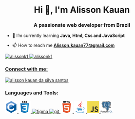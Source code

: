 <h1 align="center">Hi 👋, I'm Alisson Kauan</h1>
<h3 align="center">A passionate web developer from Brazil</h3>

- 🌱 I’m currently learning **Java, Html, Css and JavaScript**

- 📫 How to reach me **Alisson.kauan77@gmail.com**

<div > 
  <a href="https://github.com/alissonk1">
  <img height = "150 em" src="https://github-readme-stats.vercel.app/api?username=alissonk1&show_icons=true&locale=en&theme=dark" alt="alissonk1" />
  <img height = "150 em"src="https://github-readme-stats.vercel.app/api/top-langs?username=alissonk1&show_icons=true&locale=en&layout=compact&theme=dark" alt="alissonk1" />  

</div>

<h3 align="left">Connect with me:</h3>
<p align="left">
<a href="https://www.linkedin.com/in/alisson-kauan-564961206/" target="blank"><img align="center" src="https://raw.githubusercontent.com/rahuldkjain/github-profile-readme-generator/master/src/images/icons/Social/linked-in-alt.svg" alt="alisson kauan da silva santos" height="30" width="40" /></a>
</p>

<h3 align="left">Languages and Tools:</h3>
<p align="left"> <a href="https://www.cprogramming.com/" target="_blank" rel="noreferrer"> <img src="https://raw.githubusercontent.com/devicons/devicon/master/icons/c/c-original.svg" alt="c" width="40" height="40"/> </a> <a href="https://www.w3schools.com/css/" target="_blank" rel="noreferrer"> <img src="https://raw.githubusercontent.com/devicons/devicon/master/icons/css3/css3-original-wordmark.svg" alt="css3" width="40" height="40"/> </a> <a href="https://www.figma.com/" target="_blank" rel="noreferrer"> <img src="https://www.vectorlogo.zone/logos/figma/figma-icon.svg" alt="figma" width="40" height="40"/> </a> <a href="https://git-scm.com/" target="_blank" rel="noreferrer"> <img src="https://www.vectorlogo.zone/logos/git-scm/git-scm-icon.svg" alt="git" width="40" height="40"/> </a> <a href="https://www.w3.org/html/" target="_blank" rel="noreferrer"> <img src="https://raw.githubusercontent.com/devicons/devicon/master/icons/html5/html5-original-wordmark.svg" alt="html5" width="40" height="40"/> </a> <a href="https://www.java.com" target="_blank" rel="noreferrer"> <img src="https://raw.githubusercontent.com/devicons/devicon/master/icons/java/java-original.svg" alt="java" width="40" height="40"/> </a> <a href="https://developer.mozilla.org/en-US/docs/Web/JavaScript" target="_blank" rel="noreferrer"> <img src="https://raw.githubusercontent.com/devicons/devicon/master/icons/javascript/javascript-original.svg" alt="javascript" width="40" height="40"/> </a> <a href="https://www.postgresql.org" target="_blank" rel="noreferrer"> <img src="https://raw.githubusercontent.com/devicons/devicon/master/icons/postgresql/postgresql-original-wordmark.svg" alt="postgresql" width="40" height="40"/> </a> </p>

